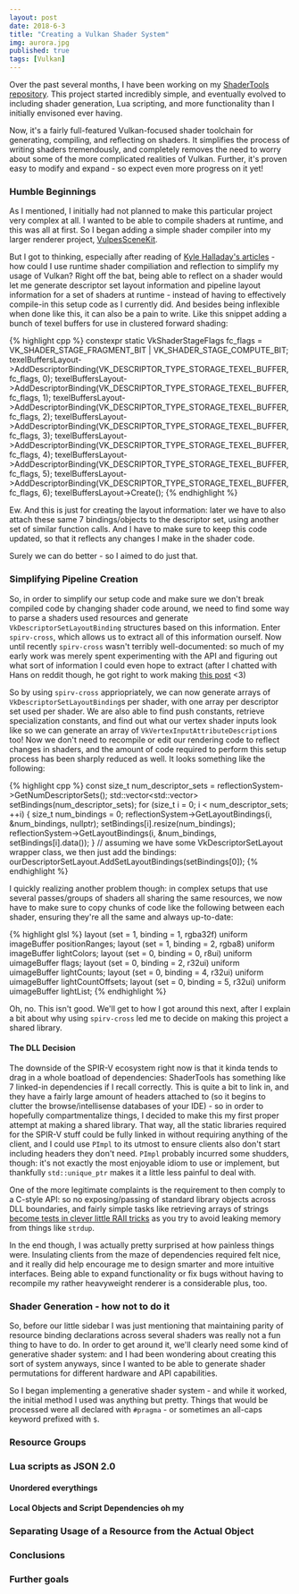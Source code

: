 ```yaml
---
layout: post
date: 2018-6-3
title: "Creating a Vulkan Shader System"
img: aurora.jpg
published: true
tags: [Vulkan]
---
```


Over the past several months, I have been working on my [ShaderTools repository](). This project started incredibly simple,
and eventually evolved to including shader generation, Lua scripting, and more functionality than I initially envisoned
ever having.

Now, it's a fairly full-featured Vulkan-focused shader toolchain for generating, compiling, and reflecting on shaders. It simplifies
the process of writing shaders tremendously, and completely removes the need to worry about some of the more complicated realities of 
Vulkan. Further, it's proven easy to modify and expand - so expect even more progress on it yet!

### Humble Beginnings

As I mentioned, I initially had not planned to make this particular project very complex at all. I wanted to be able to compile shaders
at runtime, and this was all at first. So I began adding a simple shader compiler into my larger renderer project, [VulpesSceneKit](). 

But I got to thinking, especially after reading of [Kyle Halladay's articles]() - how could I use runtime shader compiliation and reflection
to simplify my usage of Vulkan? Right off the bat, being able to reflect on a shader would let me generate descriptor set layout information
and pipeline layout information for a set of shaders at runtime - instead of having to effectively compile-in this setup code as I currently
did. And besides being inflexible when done like this, it can also be a pain to write. Like this snippet adding a bunch of texel buffers
for use in clustered forward shading:

{% highlight cpp %}
constexpr static VkShaderStageFlags fc_flags = VK_SHADER_STAGE_FRAGMENT_BIT | VK_SHADER_STAGE_COMPUTE_BIT;
texelBuffersLayout->AddDescriptorBinding(VK_DESCRIPTOR_TYPE_STORAGE_TEXEL_BUFFER, fc_flags, 0);
texelBuffersLayout->AddDescriptorBinding(VK_DESCRIPTOR_TYPE_STORAGE_TEXEL_BUFFER, fc_flags, 1);
texelBuffersLayout->AddDescriptorBinding(VK_DESCRIPTOR_TYPE_STORAGE_TEXEL_BUFFER, fc_flags, 2);
texelBuffersLayout->AddDescriptorBinding(VK_DESCRIPTOR_TYPE_STORAGE_TEXEL_BUFFER, fc_flags, 3);
texelBuffersLayout->AddDescriptorBinding(VK_DESCRIPTOR_TYPE_STORAGE_TEXEL_BUFFER, fc_flags, 4);
texelBuffersLayout->AddDescriptorBinding(VK_DESCRIPTOR_TYPE_STORAGE_TEXEL_BUFFER, fc_flags, 5);
texelBuffersLayout->AddDescriptorBinding(VK_DESCRIPTOR_TYPE_STORAGE_TEXEL_BUFFER, fc_flags, 6);
texelBuffersLayout->Create();
{% endhighlight %}

Ew. And this is just for creating the layout information: later we have to also attach these same 7 bindings/objects to the descriptor set, using
another set of similar function calls. And I have to make sure to keep this code updated, so that it reflects any changes I make in the shader code.

Surely we can do better - so I aimed to do just that.

### Simplifying Pipeline Creation

So, in order to simplify our setup code and make sure we don't break compiled code by changing shader code around, we need to find some way to parse
a shaders used resources and generate `VkDescriptorSetLayoutBinding` structures based on this information. Enter `spirv-cross`, which allows us to
extract all of this information ourself. Now until recently `spirv-cross` wasn't terribly well-documented: so much of my early work was merely spent
experimenting with the API and figuring out what sort of information I could even hope to extract (after I chatted with Hans on reddit though, he got right to 
work making [this post](https://github.com/KhronosGroup/SPIRV-Cross/wiki/Reflection-API-user-guide) <3)

So by using `spirv-cross` appriopriately, we can now generate arrays of `VkDescriptorSetLayoutBinding`s per shader, with one array per descriptor set used
per shader. We are also able to find push constants, retrieve specialization constants, and find out what our vertex shader inputs look like so we can generate
an array of `VkVertexInputAttributeDescription`s too! Now we don't need to recompile or edit our rendering code to reflect changes in shaders, and the amount
of code required to perform this setup process has been sharply reduced as well. It looks something like the following:

{% highlight cpp %}
const size_t num_descriptor_sets = reflectionSystem->GetNumDescriptorSets();
std::vector<std::vector<VkDescriptorSetLayoutBinding>> setBindings(num_descriptor_sets);
for (size_t i = 0; i < num_descriptor_sets; ++i) {
    size_t num_bindings = 0;
    reflectionSystem->GetLayoutBindings(i, &num_bindings, nullptr);
    setBindings[i].resize(num_bindings);
    reflectionSystem->GetLayoutBindings(i, &num_bindings, setBindings[i].data());
}
// assuming we have some VkDescriptorSetLayout wrapper class, we then just add the bindings:
ourDescriptorSetLayout.AddSetLayoutBindings(setBindings[0]);
{% endhighlight %}

I quickly realizing another problem though: in complex setups that use several passes/groups of shaders all sharing the same resources, we now have to make
sure to copy chunks of code like the following between each shader, ensuring they're all the same and always up-to-date:

{% highlight glsl %}
layout (set = 1, binding = 1, rgba32f) uniform imageBuffer positionRanges;
layout (set = 1, binding = 2, rgba8) uniform imageBuffer lightColors;
layout (set = 0, binding = 0, r8ui) uniform uimageBuffer flags;
layout (set = 0, binding = 2, r32ui) uniform uimageBuffer lightCounts;
layout (set = 0, binding = 4, r32ui) uniform uimageBuffer lightCountOffsets;
layout (set = 0, binding = 5, r32ui) uniform uimageBuffer lightList;
{% endhighlight %}

Oh, no. This isn't good. We'll get to how I got around this next, after I explain a bit about why using `spirv-cross` led me to decide on making this
project a shared library.

#### The DLL Decision

The downside of the SPIR-V ecosystem right now is that it kinda tends to drag in a whole boatload of dependencies: ShaderTools has something like 7 linked-in
dependencies if I recall correctly. This is quite a bit to link in, and they have a fairly large amount of headers attached to (so it begins to clutter the
browse/intellisense databases of your IDE) - so in order to hopefully compartmentalize things, I decided to make this my first proper attempt at making a 
shared library. That way, all the static libraries required for the SPIR-V stuff could be fully linked in without requiring anything of the client, and I could
use `PImpl` to its utmost to ensure clients also don't start including headers they don't need. `PImpl` probably incurred some shudders, though: it's not 
exactly the most enjoyable idiom to use or implement, but thankfully `std::unique_ptr` makes it a little less painful to deal with. 

One of the more legitimate complaints is the requirement to then comply to a C-style API: so no exposing/passing of standard library objects across DLL 
boundaries, and fairly simple tasks like retrieving arrays of strings [become tests in clever little RAII tricks](https://github.com/fuchstraumer/ShaderTools/blob/master/src/common/UtilityStructs.cpp#L9) as you try to avoid leaking memory from things like `strdup`.

In the end though, I was actually pretty surprised at how painless things were. Insulating clients from the maze of dependencies required felt nice, and it
really did help encourage me to design smarter and more intuitive interfaces. Being able to expand functionality or fix bugs without having to recompile
my rather heavyweight renderer is a considerable plus, too.

### Shader Generation - how not to do it

So, before our little sidebar I was just mentioning that maintaining parity of resource binding declarations across several shaders was really not a fun
thing to have to do. In order to get around it, we'll clearly need some kind of generative shader system: and I had been wondering about creating this
sort of system anyways, since I wanted to be able to generate shader permutations for different hardware and API capabilities.

So I began implementing a generative shader system - and while it worked, the initial method I used was anything but pretty. Things that would be processed
were all declared with `#pragma` - or sometimes an all-caps keyword prefixed with `$`. 

### Resource Groups

### Lua scripts as JSON 2.0

#### Unordered everythings

#### Local Objects and Script Dependencies oh my

### Separating Usage of a Resource from the Actual Object

### Conclusions

### Further goals

